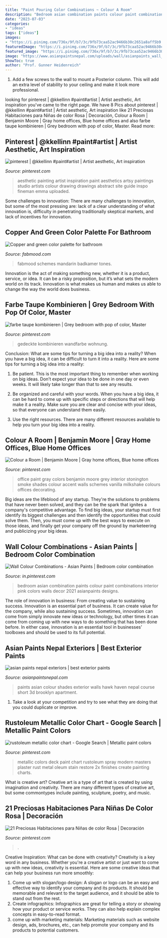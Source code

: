 ```yaml
---
title: "Paint Pouring Color Combinations ~ Colour A Room"
description: "Bedroom asian combination paints colour paint combinations interior pink colors walls decor 2021 asianpaints designs"
date: "2023-07-03"
categories:
- "ideas"
tags: ["ideas"]
images:
- "https://i.pinimg.com/736x/9f/b7/3c/9fb73caa52ac9466b30c2651a8aff5b9.jpg"
featuredImage: "https://i.pinimg.com/736x/9f/b7/3c/9fb73caa52ac9466b30c2651a8aff5b9.jpg"
featured_image: "https://i.pinimg.com/736x/9f/b7/3c/9fb73caa52ac9466b30c2651a8aff5b9.jpg"
image: "https://www.asianpaintsnepal.com/uploads/wall/asianpaints_wall_APN-Exterior-Images-07.jpg"
ShowToc: true
author: "Prof. Gunner Heidenreich"
---
```



1. Add a few screws to the wall to mount a Posterior column. This will add an extra level of stability to your ceiling and make it look more professional.

	

		
looking for pinterest | @kkellinn #paint#artist | Artist aesthetic, Art inspiration you've came to the right page. We have 8 Pics about pinterest | @kkellinn #paint#artist | Artist aesthetic, Art inspiration like 21 Preciosas Habitaciones para Niñas de color Rosa | Decoración, Colour a Room | Benjamin Moore | Gray home offices, Blue home offices and also farbe taupe kombinieren | Grey bedroom with pop of color, Master. Read more:
		
    
## Pinterest | @kkellinn #paint#artist | Artist Aesthetic, Art Inspiration

<img loading=lazy src="https://i.pinimg.com/736x/10/cc/10/10cc10cbfd54521615e090c5933359f1.jpg" onerror="this.onerror=null;this.src='https://tse3.mm.bing.net/th?id=OIP.9ekHykeq-LFKFfOJhKBdlgHaLE&amp;pid=15.1';" alt="pinterest | @kkellinn #paint#artist | Artist aesthetic, Art inspiration">

_Source: pinterest.com_

>aesthetic painting artist inspiration paint aesthetics artsy paintings studio artists colour drawing drawings abstract site guide inspo fineman emma uploaded. 

	

Some challenges to innovation:
There are many challenges to innovation, but some of the most pressing are: lack of a clear understanding of what innovation is, difficulty in penetrating traditionally skeptical markets, and lack of incentives for innovation.

    
## Copper And Green Color Palette For Bathroom

<img loading=lazy src="https://www.fabmood.com/inspiration/wp-content/uploads/2020/05/green-copper-color-combo.jpg" onerror="this.onerror=null;this.src='https://tse4.mm.bing.net/th?id=OIP.9OV408XoLyAJO5J0bHJfrgHaN3&amp;pid=15.1';" alt="Copper and green color palette for bathroom">

_Source: fabmood.com_

>fabmood schemes mandarin badkamer tones. 

	

Innovation is the act of making something new, whether it is a product, service, or idea. It can be a risky proposition, but it’s what sets the modern world on its track. Innovation is what makes us human and makes us able to change the way the world does business.

    
## Farbe Taupe Kombinieren | Grey Bedroom With Pop Of Color, Master

<img loading=lazy src="https://i.pinimg.com/736x/74/cc/8a/74cc8a26507eb72d9ae8d3cfcacf79e0.jpg" onerror="this.onerror=null;this.src='https://tse3.mm.bing.net/th?id=OIP.U9xyj900HA-SSQs90uqT7AHaJ3&amp;pid=15.1';" alt="farbe taupe kombinieren | Grey bedroom with pop of color, Master">

_Source: pinterest.com_

>gedeckte kombinieren wandfarbe wohnung. 

	

Conclusion: What are some tips for turning a big idea into a reality?
When you have a big idea, it can be difficult to turn it into a reality. Here are some tips for turning a big idea into a reality:
1. Be patient. This is the most important thing to remember when working on big ideas. Don’t expect your idea to be done in one day or even weeks. It will likely take longer than that to see any results.

2. Be organized and careful with your words. When you have a big idea, it can be hard to come up with specific steps or directions that will help make it a reality. Make sure you are clear and concise with your ideas, so that everyone can understand them easily.

3. Use the right resources. There are many different resources available to help you turn your big idea into a reality.

    
## Colour A Room | Benjamin Moore | Gray Home Offices, Blue Home Offices

<img loading=lazy src="https://i.pinimg.com/736x/2c/15/67/2c1567c94be9f22a5cff7926aac01774--blue-home-offices-office-paint.jpg" onerror="this.onerror=null;this.src='https://tse2.mm.bing.net/th?id=OIP.FgV9s23aMVVAxfnq7oru1QHaKF&amp;pid=15.1';" alt="Colour a Room | Benjamin Moore | Gray home offices, Blue home offices">

_Source: pinterest.com_

>office paint gray colors benjamin moore grey interior stonington smoke shades colour accent walls schemes vanilla milkshake colours offices decorating. 

	

Big ideas are the lifeblood of any startup. They're the solutions to problems that have never been solved, and they can be the spark that ignites a company's competitive advantage. To find big ideas, your startup must first identify its biggest challenges and then identify the opportunities that could solve them. Then, you must come up with the best ways to execute on those ideas, and finally get your company off the ground by marketeering and publicizing your big ideas.

    
## Wall Colour Combinations - Asian Paints | Bedroom Color Combination

<img loading=lazy src="https://i.pinimg.com/736x/9f/b7/3c/9fb73caa52ac9466b30c2651a8aff5b9.jpg" onerror="this.onerror=null;this.src='https://tse4.mm.bing.net/th?id=OIP.cjBWwJ7J4kXjLvw_L-h98QHaEu&amp;pid=15.1';" alt="Wall Colour Combinations - Asian Paints | Bedroom color combination">

_Source: in.pinterest.com_

>bedroom asian combination paints colour paint combinations interior pink colors walls decor 2021 asianpaints designs. 

	

The role of innovation in business: From creating value to sustaining success.
Innovation is an essential part of business. It can create value for the company, while also sustaining success. Sometimes, innovation can come from simply innovate new ideas or technology, but other times it can come from coming up with new ways to do something that has been done before. In either case, innovation is an essential tool in businesses’ toolboxes and should be used to its full potential.

    
## Asian Paints Nepal Exteriors | Best Exterior Paints

<img loading=lazy src="https://www.asianpaintsnepal.com/uploads/wall/asianpaints_wall_APN-Exterior-Images-07.jpg" onerror="this.onerror=null;this.src='https://tse2.mm.bing.net/th?id=OIP.y1dJ9ydkyxl6YFr5J6n1ewHaFj&amp;pid=15.1';" alt="asian paints nepal exteriors | best exterior paints">

_Source: asianpaintsnepal.com_

>paints asian colour shades exterior walls hawk haven nepal course short 3d brooklyn apartment. 

	

1. Take a look at your competition and try to see what they are doing that you could duplicate or improve.

    
## Rustoleum Metallic Color Chart - Google Search | Metallic Paint Colors

<img loading=lazy src="https://i.pinimg.com/736x/80/d8/e9/80d8e906ec81bb90fd9b7b058c2098a0--deck-stain-colors-deck-colors.jpg" onerror="this.onerror=null;this.src='https://tse4.mm.bing.net/th?id=OIP.DpsRR4UTNlwGw-PXZh0X2QAAAA&amp;pid=15.1';" alt="rustoleum metallic color chart - Google Search | Metallic paint colors">

_Source: pinterest.com_

>metallic colors deck paint chart rustoleum spray modern masters plaster rust metal oleum stain restore 2x finishes create painting charts. 

	

What is creative art?
Creative art is a type of art that is created by using imagination and creativity. There are many different types of creative art, but some commontypes include painting, sculpture, poetry, and music.

    
## 21 Preciosas Habitaciones Para Niñas De Color Rosa | Decoración

<img loading=lazy src="https://i.pinimg.com/736x/6e/08/75/6e087514cd0cd5ec2a28cc30aea2fb7f.jpg" onerror="this.onerror=null;this.src='https://tse3.mm.bing.net/th?id=OIP.H2NLrMrsMF4p8XF2P_V4EwHaJ3&amp;pid=15.1';" alt="21 Preciosas Habitaciones para Niñas de color Rosa | Decoración">

_Source: pinterest.com_

>. 

	

Creative Inspiration: What can be done with creativity?
Creativity is a key word in any business. Whether you're a creative artist or just want to come up with new ideas, creativity is essential. Here are some creative ideas that can help your business run more smoothly: 
1. Come up with slogan/logo design: A slogan or logo can be an easy and effective way to identify your company and its products. It should be memorable and relevant to the target audience, and it should be able to stand out from the rest. 
2. Create infographics: Infographics are great for telling a story or showing how your product or service works. They can also help explain complex concepts in easy-to-read format. 
3. come up with marketing materials: Marketing materials such as website design, ads, brochures, etc., can help promote your company and its products to potential customers.

